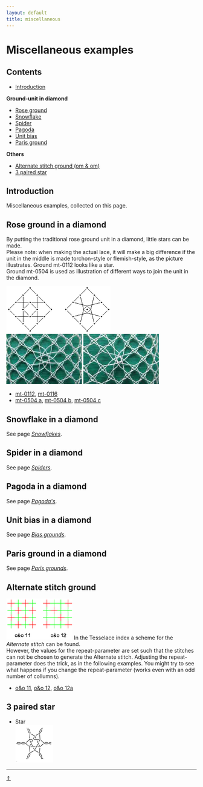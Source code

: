 ```yaml
---
layout: default
title: miscellaneous
---
```


# Miscellaneous examples

## Contents
* [Introduction](#introduction)

**Ground-unit in diamond**
* [Rose ground](#rose-ground-in-a-diamond)
* [Snowflake](#snowflake-in-a-diamond)
* [Spider](#spider-in-a-diamond)
* [Pagoda](#pagoda-in-a-diamond)
* [Unit bias](#unit-bias-in-a-diamond)
* [Paris ground](#paris-ground-in-a-diamond)

**Others**
* [Alternate stitch ground (om &amp; om)](#alternate-stitch-ground)
* [3 paired star](#3-paired-star)

## Introduction
Miscellaneous examples, collected on this page. 

## Rose ground in a diamond
By putting the traditional rose ground unit in a diamond, little stars can be made.                 
Please note: when making the actual lace, it will make a big difference if the unit in the middle is made torchon-style or flemish-style, as the picture illustrates. Ground mt-0112 looks like a star.    
Ground mt-0504 is used as illustration of different ways to join the unit in the diamond.

![torchon-flemish][pic-tor-flem]      
![photo-0112-torchon][ph-0112-t] ![photo-0112-flemish][ph-0112-f]
* [mt-0112][T-0112], [mt-0116][T-0116]
* [mt-0504 a][T-0504-a], [mt-0504 b][T-0504-b], [mt-0504 c][T-0504-c]

## Snowflake in a diamond
See page [_Snowflakes_][page-snow].

## Spider in a diamond
See page [_Spiders_][page-spid].

## Pagoda in a diamond
See page [_Pagoda's_][page-tria]. 

## Unit bias in a diamond
See page [_Bias grounds_][page-bias].

## Paris ground in a diamond
See page [_Paris grounds_][page-paris].

## Alternate stitch ground
![pic-oeno][pic-oeno]
In the Tesselace index a scheme for the <i>Alternate stitch</i> can be found.<br> 
However, the values for the repeat-parameter are set such that the stitches can not be chosen to generate the Alternate stitch. Adjusting the repeat-parameter does the trick, as in the following examples. You might try to see what happens if you change the repeat-parameter (works even with an odd number of collumns).    
         
* [o&amp;o 11][T-OO-11], [o&amp;o 12][T-OO-12], [o&amp;o 12a][T-OO-12a]
<p style="clear: both"></p>

## 3 paired star

* Star   
[![p-3pr-st-h]][t-3pr-st-h]


***
<a href="#miscellaneous-examples">&uArr;</a>

[page-snow]: ../docs/snowflakes#snowflake-in-a-diamond
[page-spid]: ../docs/spiders
[page-tria]: ../docs/tria#pagoda-in-a-diamond
[page-bias]: ../docs/bias#unit-bias-in-a-diamond
[page-paris]: ../docs/paris#paris-ground-in-a-diamond

[pic-tor-flem]: ../images_wt/gf-tor-vl.png
[pic-0306-OIv]: ../images_wt/gf%200301%20wt.png
[pic-oeno]: ../images_wt/gf-oeno-11.png?align=right

[ph-0112-t]: ../photos/ph-0112-t.jpg
[ph-0112-f]: ../photos/ph-0112-f.jpg

[p-3pr-st-h]: ../images/3pr-st-h.png

[t-3pr-st-h]: https://d-bl.github.io/GroundForge/tiles?patchWidth=8&patchHeight=12&d1=c&b1=ctct&l2=ctctrrr&d2=crclcrrr&c2=crclc&b2=ctcttt&a2=ctctl&d3=cttt&k4=ctct&c4=c&l5=ctctrr&k5=ctctrr&d5=clcrc&c5=clcrclll&a5=ctctll&c6=cttt&footside=x4,48,xx,x-,1z,xw&tile=-5,68,-7,5-,12,4-&headside=-x,V8,YX,7X,17,XX&footsideStitch=ctct&tileStitch=ctc&headsideStitch=ctct&shiftColsSW=0&shiftRowsSW=6&shiftColsSE=2&shiftRowsSE=6


[T-0112]: https://d-bl.github.io/GroundForge/tiles?patchWidth=12&patchHeight=12&a1=ctc&b1=ctt&c1=ctctt&e1=ctctt&f1=ctt&b2=ctctt&c2=c&d2=ctct&e2=c&f2=ctctt&a3=ctctt&c3=ctcr&e3=ctcl&tile=586-21,-48317,5-4-7-&footsideStitch=ctctt&tileStitch=ctct&headsideStitch=ctctt&shiftColsSW=-3&shiftRowsSW=3&shiftColsSE=3&shiftRowsSE=3

[T-3412]: https://d-bl.github.io/GroundForge/tiles?patchWidth=16&patchHeight=24&b1=ct&f1=ct&c2=c&e2=c&b3=ct&d3=ctc&f3=ct&tile=-5---5,--C-B-,-B-5-C&footsideStitch=ctctt&tileStitch=ct&headsideStitch=ctctt&shiftColsSW=-3&shiftRowsSW=3&shiftColsSE=3&shiftRowsSE=3

[T-BIG-RG1]: https://d-bl.github.io/GroundForge/tiles?patchWidth=16&patchHeight=16&b1=ctct&f1=ctct&c2=ctct&e2=ctct&b3=ct&d3=ctct&f3=ct&tile=-5---5,--C-B-,-B-5-C&footsideStitch=ctctt&tileStitch=ctct&headsideStitch=ctctt&shiftColsSW=-3&shiftRowsSW=3&shiftColsSE=3&shiftRowsSE=3

[T-OO-11]: https://d-bl.github.io/GroundForge/tiles?patchWidth=12&patchHeight=12&a1=ct&b1=ctct&a2=ctct&b2=ct&tile=88,11&footsideStitch=ctctt&tileStitch=ct&headsideStitch=ctctt&shiftColsSW=0&shiftRowsSW=2&shiftColsSE=2&shiftRowsSE=2

[T-OO-12]: https://d-bl.github.io/GroundForge/tiles?patchWidth=12&patchHeight=12&a1=ctct&b1=ct&c1=ct&a2=ct&b2=ctct&c2=ct&a3=ct&b3=ct&c3=ctct&a4=ctct&b4=ct&c4=ct&a5=ct&b5=ctct&c5=ct&a6=ct&b6=ct&c6=ctct&tile=888,111,888,111,888,111&footsideStitch=ctctt&tileStitch=ct&headsideStitch=ctctt&shiftColsSW=0&shiftRowsSW=6&shiftColsSE=3&shiftRowsSE=6

[T-OO-12A]: https://d-bl.github.io/GroundForge/tiles?patchWidth=12&patchHeight=12&a1=ctct&b1=ct&c1=ct&a2=ctct&b2=ctct&c2=ctct&tile=888,111&footsideStitch=ctctt&tileStitch=ctct&headsideStitch=ctctt&shiftColsSW=0&shiftRowsSW=2&shiftColsSE=3&shiftRowsSE=2

[T-PAR-SQR1]: https://d-bl.github.io/GroundForge/tiles?patchWidth=16&patchHeight=16&a1=ctct&c1=ctct&e1=ctc&g1=ctc&b2=ctct&d2=ctc&f2=tctc&h2=ctc&a3=ctc&c3=ctc&e3=tctcr&g3=tctcl&b4=ctc&d4=tctct&h4=tctct&tile=C-B-5-5-,-5-5-5-5,5-5-5-5-,-5-5---5&footsideStitch=ctctt&tileStitch=ctc&headsideStitch=ctctt&shiftColsSW=-4&shiftRowsSW=4&shiftColsSE=4&shiftRowsSE=4

[T-0116]: https://d-bl.github.io/GroundForge/tiles?patchWidth=12&patchHeight=12&f1=c&e1=ctcr&c1=ctcl&b1=c&a1=ctctc&f2=ctcr&e2=c&d2=ctctc&c2=c&b2=ctcl&e3=ctc&c3=ctc&a3=ctct&tile=586-21,-48317,5-4-7-&footsideStitch=ctctt&tileStitch=ctct&headsideStitch=ctctt&shiftColsSW=-3&shiftRowsSW=3&shiftColsSE=3&shiftRowsSE=3

[T-0504-a]: https://d-bl.github.io/GroundForge/tiles?patchWidth=12&patchHeight=12&f1=c&e1=ctcr&c1=ctcl&b1=c&a1=tctctc&f2=ctcr&e2=c&d2=ctctct&c2=c&b2=ctcl&e3=crc&c3=clc&a3=ctct&tile=586-21,-48317,5-4-7-&footsideStitch=ctctt&tileStitch=ctct&headsideStitch=ctctt&shiftColsSW=-3&shiftRowsSW=3&shiftColsSE=3&shiftRowsSE=3

[T-0504-b]: https://d-bl.github.io/GroundForge/tiles?patchWidth=12&patchHeight=12&f1=ct&e1=ctct&c1=ctct&b1=ct&a1=tctctc&f2=ctct&e2=c&d2=ctctct&c2=c&b2=ctct&e3=crc&c3=clc&a3=ctct&tile=586-21,-48317,5-4-7-&footsideStitch=ctctt&tileStitch=ctct&headsideStitch=ctctt&shiftColsSW=-3&shiftRowsSW=3&shiftColsSE=3&shiftRowsSE=3

[T-0504-c]: https://d-bl.github.io/GroundForge/tiles?patchWidth=12&patchHeight=12&f1=tct&e1=ctct&c1=ctct&b1=tct&a1=tctctc&f2=ctct&e2=ct&d2=ctctct&c2=ct&b2=ctct&e3=crc&c3=clc&a3=ctct&tile=586-21,-48317,5-4-7-&footsideStitch=ctctt&tileStitch=ctct&headsideStitch=ctctt&shiftColsSW=-3&shiftRowsSW=3&shiftColsSE=3&shiftRowsSE=3




